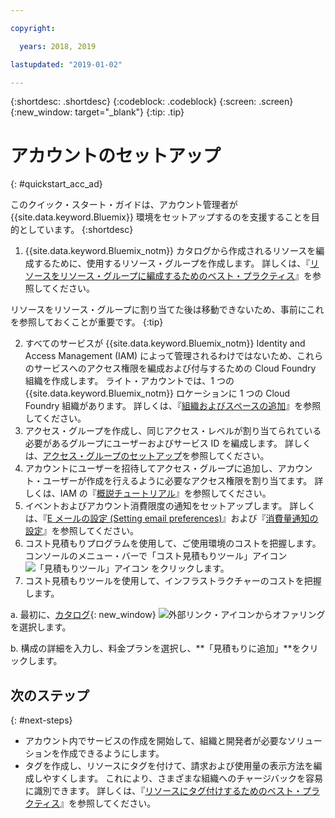 ```yaml
---

copyright:

  years: 2018, 2019

lastupdated: "2019-01-02"

---
```


{:shortdesc: .shortdesc}
{:codeblock: .codeblock}
{:screen: .screen}
{:new_window: target="_blank"}
{:tip: .tip}

# アカウントのセットアップ
{: #quickstart_acc_ad}

このクイック・スタート・ガイドは、アカウント管理者が {{site.data.keyword.Bluemix}} 環境をセットアップするのを支援することを目的としています。 
{:shortdesc}

1. {{site.data.keyword.Bluemix_notm}} カタログから作成されるリソースを編成するために、使用するリソース・グループを作成します。 詳しくは、『[リソースをリソース・グループに編成するためのベスト・プラクティス](/docs/resources/bestpractice_rgs.html#bp_resourcegroups)』を参照してください。

  リソースをリソース・グループに割り当てた後は移動できないため、事前にこれを参照しておくことが重要です。
  {:tip}
  
2. すべてのサービスが {{site.data.keyword.Bluemix_notm}} Identity and Access Management (IAM) によって管理されるわけではないため、これらのサービスへのアクセス権限を編成および付与するための Cloud Foundry 組織を作成します。 ライト・アカウントでは、1 つの {{site.data.keyword.Bluemix_notm}} ロケーションに 1 つの Cloud Foundry 組織があります。 詳しくは、『[組織およびスペースの追加](/docs/account/orgs_spaces.html#orgsspacesusers)』を参照してください。 
3. アクセス・グループを作成し、同じアクセス・レベルが割り当てられている必要があるグループにユーザーおよびサービス ID を編成します。 詳しくは、[アクセス・グループのセットアップ](/docs/iam/groups.html#groups)を参照してください。
4. アカウントにユーザーを招待してアクセス・グループに追加し、アカウント・ユーザーが作成を行えるように必要なアクセス権限を割り当てます。 詳しくは、IAM の『[概説チュートリアル](/docs/iam/quickstart.html#getstarted)』を参照してください。
5. イベントおよびアカウント消費限度の通知をセットアップします。 詳しくは、『[E メールの設定 (Setting email preferences)](/docs/account/email.html)』および『[消費量通知の設定](/docs/billing-usage/notifications.html)』を参照してください。 
6. コスト見積もりプログラムを使用して、ご使用環境のコストを把握します。 コンソールのメニュー・バーで「コスト見積もりツール」アイコン ![「見積もりツール」アイコン](../icons/Estimator.svg) をクリックします。 
7. コスト見積もりツールを使用して、インフラストラクチャーのコストを把握します。 
  
  a. 最初に、[カタログ](https://cloud.ibm.com/catalog){: new_window} ![外部リンク・アイコン](../icons/launch-glyph.svg)からオファリングを選択します。 
  
  b. 構成の詳細を入力し、料金プランを選択し、**「見積もりに追加」**をクリックします。

## 次のステップ
{: #next-steps}

* アカウント内でサービスの作成を開始して、組織と開発者が必要なソリューションを作成できるようにします。  
* タグを作成し、リソースにタグを付けて、請求および使用量の表示方法を編成しやすくします。 これにより、さまざまな組織へのチャージバックを容易に識別できます。 詳しくは、『[リソースにタグ付けするためのベスト・プラクティス](/docs/account/bp_account.html#tags)』を参照してください。 
